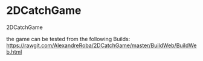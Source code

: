 2DCatchGame
===========

2DCatchGame

the game can be tested from the following Builds:
https://rawgit.com/AlexandreRoba/2DCatchGame/master/BuildWeb/BuildWeb.html

